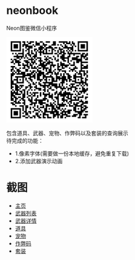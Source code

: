 # neonbook
Neon图鉴微信小程序   

<img src="screenshot/qrCode.jpg" alt="Neno图鉴体验版" style="width:45%">

包含道具、武器、宠物、作弊码以及套装的查询展示   
待完成的功能：
- 1.像素字体(需要做一份本地缓存，避免重复下载)
- 2.添加武器演示动画

# 截图
- [主页](screenshot/01.jpg)
- [武器列表](screenshot/02.jpg)
- [武器详情](screenshot/03.jpg)
- [道具](screenshot/05.jpg)
- [宠物](screenshot/06.jpg)
- [作弊码](screenshot/07.jpg)
- [套装](screenshot/08.jpg)

